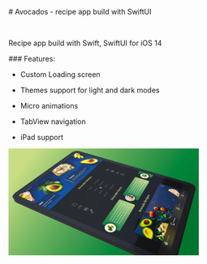 # Avocados - recipe app build with SwiftUI

<div>
<img src="./Readme/1.png" alt="" width="375"/>
<img src="./Readme/3.png" alt="" width="375"/>
</div>

Recipe app build with Swift, SwiftUI for iOS 14

### Features:

- Custom Loading screen
  
- Themes support for light and dark modes
  
- Micro animations
  
- TabView navigation
  
- iPad support
  

<div>
<img src="./Readme/2.jpg" alt="" width="375"/>
</div>

